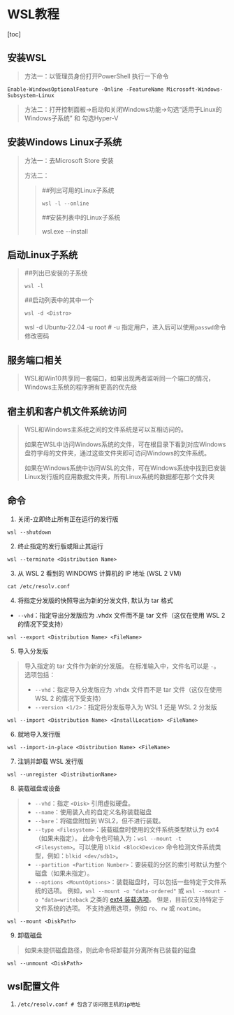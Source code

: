 # WSL教程

[toc]

## 安装WSL

> 方法一：以管理员身份打开PowerShell 执行一下命令

```
Enable-WindowsOptionalFeature -Online -FeatureName Microsoft-Windows-Subsystem-Linux
```

> 方法二：打开控制面板&rarr;启动和关闭Windows功能&rarr;勾选“适用于Linux的Windows子系统” 和 勾选Hyper-V

## 安装Windows Linux子系统

> 方法一：去Microsoft Store 安装
>
> 方法二：
>
> > ##列出可用的Linux子系统
> >
> > `wsl -l --online`
> >
> > ##安装列表中的Linux子系统
> >
> > wsl.exe --install <Distro>

## 启动Linux子系统

> ##列出已安装的子系统
>
> `wsl -l`
>
> ##启动列表中的其中一个 
>
> `wsl -d <Distro>`
>
> wsl -d Ubuntu-22.04 -u root # -u 指定用户，进入后可以使用`passwd`命令修改密码

## 服务端口相关

> WSL和Win10共享同一套端口，如果出现两者监听同一个端口的情况，Windows主系统的程序拥有更高的优先级

## 宿主机和客户机文件系统访问

> WSL和Windows主系统之间的文件系统是可以互相访问的。
>
> 如果在WSL中访问Windows系统的文件，可在根目录下看到对应Windows盘符字母的文件夹，通过这些文件夹即可访问Windows的文件系统。
>
> 如果在Windows系统中访问WSL的文件，可在Windows系统中找到已安装Linux发行版的应用数据文件夹，所有Linux系统的数据都在那个文件夹

## 命令

1. 关闭-立即终止所有正在运行的发行版

```
wsl --shutdown
```

2. 终止指定的发行版或阻止其运行

```
wsl --terminate <Distribution Name>
```

3. 从 WSL 2 看到的 WINDOWS 计算机的 IP 地址 (WSL 2 VM)

```
cat /etc/resolv.conf 
```

4. 将指定分发版的快照导出为新的分发文件, 默认为 tar 格式

- `--vhd`：指定导出分发版应为 .vhdx 文件而不是 tar 文件（这仅在使用 WSL 2 的情况下受支持）

```
wsl --export <Distribution Name> <FileName>
```

5. 导入分发版

> 导入指定的 tar 文件作为新的分发版。 在标准输入中，文件名可以是 `-`。 选项包括：
>
> - `--vhd`：指定导入分发版应为 .vhdx 文件而不是 tar 文件（这仅在使用 WSL 2 的情况下受支持）
> - `--version <1/2>`：指定将分发版导入为 WSL 1 还是 WSL 2 分发版

```
wsl --import <Distribution Name> <InstallLocation> <FileName>
```

6. 就地导入发行版

```
wsl --import-in-place <Distribution Name> <FileName>
```

7. 注销并卸载 WSL 发行版

```
wsl --unregister <DistributionName>
```

8.  装载磁盘或设备

> - `--vhd`：指定 `<Disk>` 引用虚拟硬盘。
> - `--name`：使用装入点的自定义名称装载磁盘
> - `--bare`：将磁盘附加到 WSL2，但不进行装载。
> - `--type <Filesystem>`：装载磁盘时使用的文件系统类型默认为 ext4（如果未指定）。 此命令也可输入为：`wsl --mount -t <Filesystem>`。可以使用 `blkid <BlockDevice>` 命令检测文件系统类型，例如：`blkid <dev/sdb1>`。
> - `--partition <Partition Number>`：要装载的分区的索引号默认为整个磁盘（如果未指定）。
> - `--options <MountOptions>`：装载磁盘时，可以包括一些特定于文件系统的选项。 例如，`wsl --mount -o "data-ordered"` 或 `wsl --mount -o "data=writeback` 之类的 [ext4 装载选项](https://www.kernel.org/doc/Documentation/filesystems/ext4.txt)。 但是，目前仅支持特定于文件系统的选项。 不支持通用选项，例如 `ro`、`rw` 或 `noatime`。

```
wsl --mount <DiskPath>
```

9.  卸载磁盘

> 如果未提供磁盘路径，则此命令将卸载并分离所有已装载的磁盘

```
wsl --unmount <DiskPath>
```

## wsl配置文件

1. ```
   /etc/resolv.conf # 包含了访问宿主机的ip地址
   ```

   
